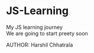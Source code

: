 # JS-Learning

My JS learning journey
<br>
We are going to start preety soon

AUTHOR: Harshil Chhatrala

